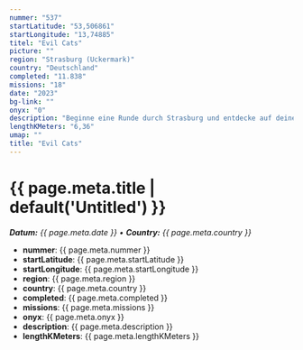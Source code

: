 ```yaml
---
nummer: "537"
startLatitude: "53,506861"
startLongitude: "13,74885"
titel: "Evil Cats"
picture: ""
region: "Strasburg (Uckermark)"
country: "Deutschland"
completed: "11.838"
missions: "18"
date: "2023"
bg-link: ""
onyx: "0"
description: "Beginne eine Runde durch Strasburg und entdecke auf deiner Runde Sehenswürdigkeiten und Denkmäler der Stadt Strasburg. Starte in der Schulstraße"
lengthKMeters: "6,36"
umap: ""
title: "Evil Cats"
---
```

# {{ page.meta.title | default('Untitled') }}

_**Datum:** {{ page.meta.date }} • **Country:** {{ page.meta.country }}_

- **nummer**: {{ page.meta.nummer }}
- **startLatitude**: {{ page.meta.startLatitude }}
- **startLongitude**: {{ page.meta.startLongitude }}
- **region**: {{ page.meta.region }}
- **country**: {{ page.meta.country }}
- **completed**: {{ page.meta.completed }}
- **missions**: {{ page.meta.missions }}
- **onyx**: {{ page.meta.onyx }}
- **description**: {{ page.meta.description }}
- **lengthKMeters**: {{ page.meta.lengthKMeters }}

